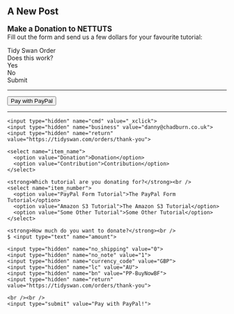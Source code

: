 ## A New Post

<p><big><b>Make a Donation to NETTUTS</b></big><br />
Fill out the form and send us a few dollars for your favourite tutorial:</p>




<script type="text/javascript">var submitted=false;</script>
<iframe name="hidden_iframe" id="hidden_iframe" style="display:none;" onload="if(submitted) {window.location='https://tidyswan.com/orders/thank-you';}"></iframe>
<form action="https://docs.google.com/forms/d/e/1FAIpQLSdSvbRq90Jby7OcvTWb9J8D6xNIRurI8PLzkw8dTIdvfvW3wg/formResponse" method="post" target="hidden_iframe" onsubmit="submitted=true;"><div class="freebirdFormviewerViewFormCard"><div class="freebirdFormviewerViewAccentBanner freebirdAccentBackground"></div><div class="freebirdFormviewerViewFormContent "><div class=freebirdFormviewerViewNoPadding><div class="freebirdFormviewerViewHeaderHeader"><div class="freebirdFormviewerViewHeaderTitleRow"><div class="freebirdFormviewerViewHeaderTitle freebirdCustomFont" dir="auto" role="heading" aria-level="1">Tidy Swan Order</div></div><div jsname="F0H8Yc" class="freebirdCommonViewSecurequizSecureQuizBannerContainer"></div></div></div><div class=freebirdFormviewerViewItemList role="list"><div role="listitem" class="freebirdFormviewerViewItemsItemItem" jsname="ibnC6b" jscontroller="pkFYWb" jsaction="sPvj8e:F0ZU4;" data-other-input="qSV85" data-other-hidden="MfYA1e" data-item-id="936347898"><div class="freebirdFormviewerViewItemsItemItemHeader"><div class="freebirdFormviewerViewItemsItemItemTitleContainer"><div class="freebirdFormviewerViewItemsItemItemTitle freebirdCustomFont" dir="auto" id="i1" role="heading" aria-level="2" aria-describedby="i.desc.936347898">Does this work?</div><div class="freebirdFormviewerViewItemsItemItemHelpText" id="i.desc.936347898" dir="auto"></div></div></div><div jscontroller="eFy6Rc" jsaction="sPvj8e:Gh295d" jsname="cnAzRb" data-input="L9xHkb"><div jscontroller="wPRNsd" jsshadow jsaction="keydown: I481le;JIbuQc:JIbuQc;rcuQ6b:rcuQ6b" jsname="wCJL8" aria-labelledby="i1" aria-describedby="i.desc.936347898 i.err.936347898" role="radiogroup"><content role="presentation" jsname="bN97Pc"><div class=""><label class="docssharedWizToggleLabeledContainer freebirdFormviewerViewItemsRadioChoice"><div class="exportLabelWrapper"><div class="quantumWizTogglePaperradioEl docssharedWizToggleLabeledControl freebirdThemedRadio freebirdThemedRadioDarkerDisabled freebirdFormviewerViewItemsRadioControl" jscontroller="EcW08c" jsaction="click:cOuCgd; mousedown:UX7yZ; mouseup:lbsD7e; mouseleave:JywGue; touchstart:p6p2H; touchmove:FwuNnf; touchend:yfqBxc(preventMouseEvents=true|preventDefault=true); touchcancel:JMtRjd; focus:AHmuwe; blur:O22p3e; keydown:I481le; contextmenu:mg9Pef" jsshadow aria-label="Yes" tabindex="-1" data-value="Yes"  aria-describedby="  i5" role="radio" aria-checked="false"><div class="quantumWizTogglePaperradioInk exportInk"></div><div class="quantumWizTogglePaperradioInnerBox"></div><div class="quantumWizTogglePaperradioRadioContainer"><div class="quantumWizTogglePaperradioOffRadio exportOuterCircle"><div class="quantumWizTogglePaperradioOnRadio exportInnerCircle"></div></div></div></div><div class="docssharedWizToggleLabeledContent"><div class="docssharedWizToggleLabeledPrimaryText"><span dir="auto" class="docssharedWizToggleLabeledLabelText exportLabel freebirdFormviewerViewItemsRadioLabel">Yes</span></div></div></div></label><label class="docssharedWizToggleLabeledContainer freebirdFormviewerViewItemsRadioChoice"><div class="exportLabelWrapper"><div class="quantumWizTogglePaperradioEl docssharedWizToggleLabeledControl freebirdThemedRadio freebirdThemedRadioDarkerDisabled freebirdFormviewerViewItemsRadioControl" jscontroller="EcW08c" jsaction="click:cOuCgd; mousedown:UX7yZ; mouseup:lbsD7e; mouseleave:JywGue; touchstart:p6p2H; touchmove:FwuNnf; touchend:yfqBxc(preventMouseEvents=true|preventDefault=true); touchcancel:JMtRjd; focus:AHmuwe; blur:O22p3e; keydown:I481le; contextmenu:mg9Pef" jsshadow aria-label="No" tabindex="-1" data-value="No"  aria-describedby="  i8" role="radio" aria-checked="false"><div class="quantumWizTogglePaperradioInk exportInk"></div><div class="quantumWizTogglePaperradioInnerBox"></div><div class="quantumWizTogglePaperradioRadioContainer"><div class="quantumWizTogglePaperradioOffRadio exportOuterCircle"><div class="quantumWizTogglePaperradioOnRadio exportInnerCircle"></div></div></div></div><div class="docssharedWizToggleLabeledContent"><div class="docssharedWizToggleLabeledPrimaryText"><span dir="auto" class="docssharedWizToggleLabeledLabelText exportLabel freebirdFormviewerViewItemsRadioLabel">No</span></div></div></div></label></div></content></div><input type="hidden" name="entry.1606557868" jsname="L9xHkb" disabled></div><div class="freebirdFormviewerViewItemsItemGradingGradingBox freebirdFormviewerViewItemsItemGradingFeedbackBox" jsname="R7fTud"></div><div jsname="XbIQze" class="freebirdFormviewerViewItemsItemErrorMessage" id="i.err.936347898" role="alert"></div></div></div><div class="freebirdFormviewerViewNavigationNavControls" jscontroller="lSvzH" jsaction="rcuQ6b:npT2md;JIbuQc:Gl574d(QR6bsb),V3upec(GeGHKb),HiUbje(M2UYVd),NPBnCf(OCpkoe);" data-shuffle-seed="4294197678254625000" data-should-execute-invisible-captcha-challenge="false" data-is-receipt-checked="false"><div class="freebirdFormviewerViewNavigationButtonsAndProgress"><div class="freebirdFormviewerViewNavigationButtons"><div role="button" class="quantumWizButtonPaperbuttonEl quantumWizButtonPaperbuttonFlat quantumWizButtonPaperbuttonDark quantumWizButtonPaperbutton2El2 freebirdFormviewerViewNavigationSubmitButton" jscontroller="VXdfxd" jsaction="click:cOuCgd; mousedown:UX7yZ; mouseup:lbsD7e; mouseenter:tfO1Yc; mouseleave:JywGue;touchstart:p6p2H; touchmove:FwuNnf; touchend:yfqBxc(preventMouseEvents=true|preventDefault=true); touchcancel:JMtRjd;focus:AHmuwe; blur:O22p3e; contextmenu:mg9Pef;" jsshadow jsname="M2UYVd" aria-disabled="false" tabindex="0" ><div class="quantumWizButtonPaperbuttonRipple exportInk" jsname="ksKsZd"></div><div class="quantumWizButtonPaperbuttonFocusOverlay exportOverlay"></div><content class="quantumWizButtonPaperbuttonContent"><span class="quantumWizButtonPaperbuttonLabel exportLabel">Submit</span></content></div></div></div></div><input type="hidden" name="fvv" value="1"><input type="hidden" name="draftResponse" value="[null,null,&quot;4294197678254625000&quot;]
"><input type="hidden" name="pageHistory" value="0"><input type="hidden" name="fbzx" value="4294197678254625000"></div></div></form>

---

<form action="https://www.paypal.com/cgi-bin/webscr" method="post" target="_top">
<input type="hidden" name="cmd" value="_s-xclick">
<input type="hidden" name="hosted_button_id" value="2WCVD5P9AZQVW">
<input type="submit" class="button" value="Pay with PayPal">
<img alt="" border="0" src="https://www.paypalobjects.com/en_GB/i/scr/pixel.gif" width="1" height="1">
</form>


---
 
<form action="https://www.paypal.com/cgi-bin/webscr" method="post">
 
    <input type="hidden" name="cmd" value="_xclick">
    <input type="hidden" name="business" value="danny@chadburn.co.uk">
    <input type="hidden" name="return" value="https://tidyswan.com/orders/thank-you">
    
    <select name="item_name">
      <option value="Donation">Donation</option>
      <option value="Contribution">Contribution</option>
    </select>
 
    <strong>Which tutorial are you donating for?</strong><br />   
    <select name="item_number">
      <option value="PayPal Form Tutorial">The PayPal Form Tutorial</option>
      <option value="Amazon S3 Tutorial">The Amazon S3 Tutorial</option>
      <option value="Some Other Tutorial">Some Other Tutorial</option>
    </select>
 
    <strong>How much do you want to donate?</strong><br />
    $ <input type="text" name="amount">
 
    <input type="hidden" name="no_shipping" value="0">
    <input type="hidden" name="no_note" value="1">
    <input type="hidden" name="currency_code" value="GBP">
    <input type="hidden" name="lc" value="AU">
    <input type="hidden" name="bn" value="PP-BuyNowBF">
    <input type="hidden" name="return" value="https://tidyswan.com/orders/thank-you">
 
    <br /><br />
    <input type="submit" value="Pay with PayPal!">
 
</form>
